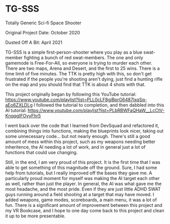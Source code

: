# TG-SSS
Totally Generic Sci-fi Space Shooter

Original Project Date: October 2020

Dusted Off A Bit: April 2021

TG-SSS is a simple first-person-shooter where you play as a blue swat-member fighting a bunch of red swat-members. The one and only gamemode is Free-For-All, so everyone is trying to murder each other. There are two maps, Arena and Desert, and the first to 25 wins. There is a time limit of five minutes. The TTK is pretty high with this, so don't get frustrated if the people you're shooting aren't dying, just find a hunting rifle on the map and you should find that TTK is about 4 shots with that.

This project originally began by following this YouTube tutorial: https://www.youtube.com/playlist?list=PLL0cLF8gjBprG6487lxqSq-aEo6ZXLDLg I followed the tutorial to completion, and then dabbled into this AI tutorial: https://www.youtube.com/playlist?list=PLbRBWFaQHaW__LcCtV-KnqqgIFOyyFhr5

I went back over the code that I learned from DevSquad and refactored it, combining things into functions, making the blueprints look nicer, taking out some unnecessary code... but not nearly enough. There's still a good amount of mess within this project, such as my weapons needing better inheritence, the AI needing a lot of work, and in general just a lot of functions that could use changing.

Still, in the end, I am very proud of this project. It is the first time that I was able to get something of this magnitude off the ground. Sure, I had some help from tutorials, but I really improved off the bases they gave me. A particularly proud moment for myself was making the AI target each other as well, rather than just the player. In general, the AI was what gave me the most headache, and the most pride. Even if they are just little ADHD SWAT guys running around a field shooting at a target that may have moved. I added weapons, game modes, scoreboards, a main menu, it was a lot of fun. There is a significant amount of improvement between this project and my VR Bookcase, and I hope to one day come back to this project and clean it up to be more presentable.
